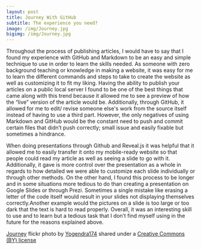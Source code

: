 ```yaml
---
layout: post
title: Journey With GitHub
subtitle: The experience you need?
image: /img/Journey.jpg
bigimg: /img/Journey.jpg
---
```

  Throughout the process of publishing articles, I would have to say that I found my experience with GitHub and Markdown to be an easy and simple technique to use in order to learn the skills needed. As someone with zero background teaching or knowledge in making a website, it was easy for me to learn the different commands and steps to take to create the website as well as customizing it to fit my liking. Having the ability to publish your articles on a public local server I found to be one of the best things that came along with this trend because it allowed me to see a preview of how the “live” version of the article would be. Additionally, through GitHub, it allowed for me to edit/ revise someone else's work from the source itself instead of having to use a third part. However, the only negatives of using Markdown and GitHub would be the constant need to push and commit certain files that didn’t push correctly; small issue and easily fixable but sometimes a hindrance.


  When doing presentations through Github and Reveal.js it was helpful that it allowed me to easily transfer it onto my mobile-ready website so that people could read my article as well as seeing a slide to go with it. Additionally, it gave is more control over the presentation as a whole in regards to how detailed we were able to customize each slide individually or through other methods. On the other hand, I found this process to be longer and in some situations more tedious to do than creating a presentation on Google Slides or through Prezi. Sometimes a single mistake like erasing a letter of the code itself would result in your slides not displaying themselves correctly.Another example would the pictures on a slide is too large or too dark that the text is hard to read properly. Overall, it was an interesting skill to use and to learn but a tedious task that I don’t find myself using in the future for the reasons explained above.









<a title="Journey" href="https://flickr.com/photos/yogendra174/6424232775">Journey</a> flickr photo by <a href="https://flickr.com/people/yogendra174">Yogendra174</a> shared under a <a href="https://creativecommons.org/licenses/by/2.0/">Creative Commons (BY) license</a> </small>
